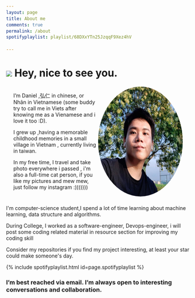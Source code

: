 ```yaml
---
layout: page
title: About me
comments: true
permalink: /about
spotifyplaylist: playlist/68DXxYTn25JzqqF9Xez4hV

---
```

<h1>
    <img src="https://emojis.slackmojis.com/emojis/images/1531849430/4246/blob-sunglasses.gif?1531849430" width="30"/> Hey, nice to see you.
</h1>
<div 
    class="row" 
    style= "content: ;display: table;clear: both;margin: 20px;"
>
  <div class="column" style="float: left;width: 50%;">
  <p>
        I’m Daniel ,弘仁 in chinese, or Nhân in Vietnamese (some buddy try to call me in Viets after knowing me as a Vienamese and i love it too :D).
  </p>
  <p>
    I grew up ,having a memorable childhood memories in a small village in Vietnam , currently living in taiwan.
  </p>
   <p>
        In my free time, I travel and take photo  everywhere i passed , i'm also a full-time cat person,  if you like my pictures and mew mew, just follow my instagram :)))))))
  </p>
</div>
<div class="column" style="float: left;width: 50%;">
    <img 
        width="300" 
        height="300" 
        src="../assets/images/logo.png"
        style = "border-radius: 50% ;"
    />
</div>
</div>
<p>
    I'm computer-science student,I spend a lot of time learning about machine learning, data structure and algorithms.
</p>
<p>
  During College, I worked as a software-engineer, Devops-engineer, i will post some coding related material in resource section for improving  my coding skill</p>

Consider my repositories if you find my project interesting, at least your star could make someone's day.

{% include spotifyplaylist.html id=page.spotifyplaylist %}


### I’m best reached via email. I’m always open to interesting conversations and collaboration.
</div>